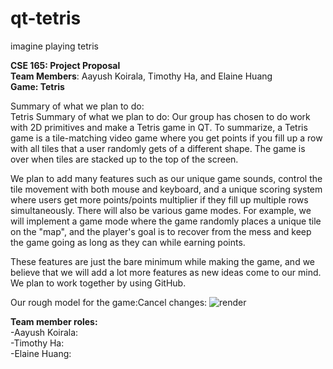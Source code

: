 # qt-tetris
imagine playing tetris

**CSE 165: Project Proposal**<br/>
**Team Members**: Aayush Koirala, Timothy Ha, and Elaine Huang<br/>
**Game: Tetris**<br/>

Summary of what we plan to do: <br/>
Tetris Summary of what we plan to do: Our group has chosen to do work with 2D primitives and make a Tetris game in QT. To summarize, a Tetris game is a tile-matching video game where you get points if you fill up a row with all tiles that a user randomly gets of a different shape. The game is over when tiles are stacked up to the top of the screen. 

We plan to add many features such as our unique game sounds, control the tile movement with both mouse and keyboard, and a unique scoring system where users get more points/points multiplier if they fill up multiple rows simultaneously. There will also be various game modes. For example, we will implement a game mode where the game randomly places a unique tile on the "map", and the player's goal is to recover from the mess and keep the game going as long as they can while earning points. 

These features are just the bare minimum while making the game, and we believe that we will add a lot more features as new ideas come to our mind. We plan to work together by using GitHub.

Our rough model for the game:Cancel changes:
![render](https://i.imgur.com/hO2WZV1.png)

**Team member roles:**<br/>
-Aayush Koirala:<br/>
-Timothy Ha:<br/>
-Elaine Huang:<br/>


